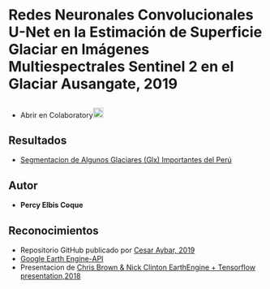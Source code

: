 # Redes Neuronales Convolucionales U-Net en la Estimación de Superficie Glaciar en Imágenes Multiespectrales Sentinel 2 en el Glaciar Ausangate, 2019
## 
* Abrir en Colaboratory[<img src="https://colab.research.google.com/img/colab_favicon.ico" width ="20" hight = "20" alt="Colab"/>](https://colab.research.google.com/drive/1_3DaVTQbkjF4tJYNSI34u4RN23xENBvP)
## Resultados
* [Segmentacion de Algunos Glaciares (Glx) Importantes del Perú](https://percyelbis.github.io/glx_unet/)
## Autor

* **Percy Elbis Coque**

## Reconocimientos
* Repositorio GitHub publicado por [Cesar Aybar, 2019](https://github.com/csaybar/EEwPython/blob/master/cnn_demo.ipynb)
* [Google Earth Engine-API](https://github.com/google/earthengine-api)
* Presentacion de [Chris Brown & Nick Clinton EarthEngine + Tensorflow presentation,2018](https://www.youtube.com/watch?v=w-1xfF0IaeU)

